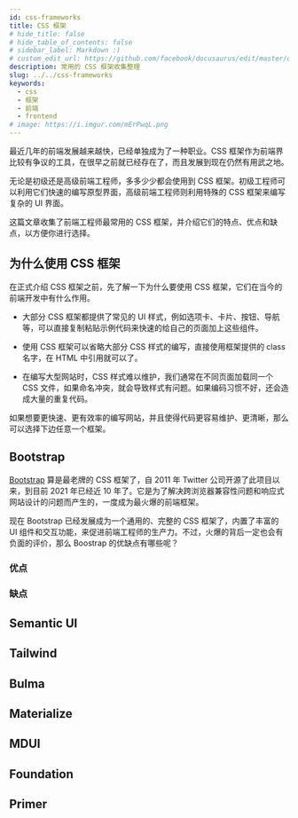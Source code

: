 ```yaml
---
id: css-frameworks
title: CSS 框架
# hide_title: false
# hide_table_of_contents: false
# sidebar_label: Markdown :)
# custom_edit_url: https://github.com/facebook/docusaurus/edit/master/docs/api-doc-markdown.md
description: 常用的 CSS 框架收集整理
slug: ../../css-frameworks
keywords:
  - css
  - 框架
  - 前端
  - frontend
# image: https://i.imgur.com/mErPwqL.png
---
```


最近几年的前端发展越来越快，已经单独成为了一种职业。CSS 框架作为前端界比较有争议的工具，在很早之前就已经存在了，而且发展到现在仍然有用武之地。

无论是初级还是高级前端工程师，多多少少都会使用到 CSS 框架。初级工程师可以利用它们快速的编写原型界面，高级前端工程师则利用特殊的 CSS 框架来编写复杂的 UI 界面。

这篇文章收集了前端工程师最常用的 CSS 框架，并介绍它们的特点、优点和缺点，以方便你进行选择。

## 为什么使用 CSS 框架

在正式介绍 CSS 框架之前，先了解一下为什么要使用 CSS 框架，它们在当今的前端开发中有什么作用。

- 大部分 CSS 框架都提供了常见的 UI 样式，例如选项卡、卡片、按钮、导航等，可以直接复制粘贴示例代码来快速的给自己的页面加上这些组件。

- 使用 CSS 框架可以省略大部分 CSS 样式的编写，直接使用框架提供的 class 名字，在 HTML 中引用就可以了。

- 在编写大型网站时，CSS 样式难以维护，我们通常在不同页面加载同一个 CSS 文件，如果命名冲突，就会导致样式有问题。如果编码习惯不好，还会造成大量的重复代码。

如果想要更快速、更有效率的编写网站，并且使得代码更容易维护、更清晰，那么可以选择下边任意一个框架。


## Bootstrap

[Bootstrap](https://getbootstrap.com/) 算是最老牌的 CSS 框架了，自 2011 年 Twitter 公司开源了此项目以来，到目前 2021 年已经近 10 年了。它是为了解决跨浏览器兼容性问题和响应式网站设计的问题而产生的，一度成为最火爆的前端框架。

现在 Bootstrap 已经发展成为一个通用的、完整的 CSS 框架了，内置了丰富的 UI 组件和交互功能，来促进前端工程师的生产力。不过，火爆的背后一定也会有负面的评价，那么 Boostrap 的优缺点有哪些呢？

### 优点

### 缺点

## Semantic UI

## Tailwind

## Bulma

## Materialize

## MDUI

## Foundation

## Primer